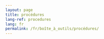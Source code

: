 ```yaml
---
layout: page
title: procédures
lang-ref: procedures
lang: fr
permalink: /fr/boîte_à_outils/procédures/
---
```

